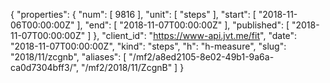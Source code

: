 {
  "properties": {
    "num": [
      9816
    ],
    "unit": [
      "steps"
    ],
    "start": [
      "2018-11-06T00:00:00Z"
    ],
    "end": [
      "2018-11-07T00:00:00Z"
    ],
    "published": [
      "2018-11-07T00:00:00Z"
    ]
  },
  "client_id": "https://www-api.jvt.me/fit",
  "date": "2018-11-07T00:00:00Z",
  "kind": "steps",
  "h": "h-measure",
  "slug": "2018/11/zcgnb",
  "aliases": [
    "/mf2/a8ed2105-8e02-49b1-9a6a-ca0d7304bff3/",
    "/mf2/2018/11/ZcgnB"
  ]
}
